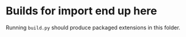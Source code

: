 # Builds for import end up here

Running ```build.py``` should produce packaged extensions in this folder. 
